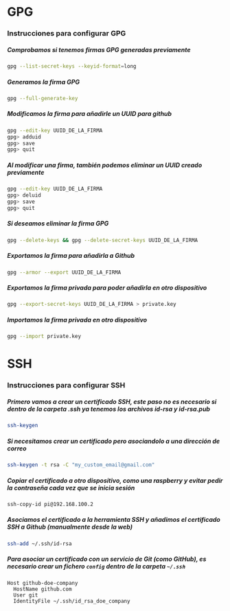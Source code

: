 # GPG

### Instrucciones para configurar GPG

##### Comprobamos si tenemos firmas GPG generadas previamente

```bash
gpg --list-secret-keys --keyid-format=long
```

##### Generamos la firma GPG

```bash
gpg --full-generate-key
```

##### Modificamos la firma para añadirle un UUID para github

```bash
gpg --edit-key UUID_DE_LA_FIRMA
gpg> adduid
gpg> save
gpg> quit
```

##### Al modificar una firma, también podemos eliminar un UUID creado previamente

```bash
gpg --edit-key UUID_DE_LA_FIRMA
gpg> deluid
gpg> save
gpg> quit
```

##### Si deseamos eliminar la firma GPG

```bash
gpg --delete-keys && gpg --delete-secret-keys UUID_DE_LA_FIRMA
```

##### Exportamos la firma para añadirla a Github

```bash
gpg --armor --export UUID_DE_LA_FIRMA
```

##### Exportamos la firma privada para poder añadirla en otro dispositivo

```bash
gpg --export-secret-keys UUID_DE_LA_FIRMA > private.key
```

##### Importamos la firma privada en otro dispositivo

```bash
gpg --import private.key
```

# SSH

### Instrucciones para configurar SSH

##### Primero vamos a crear un certificado SSH, este paso no es necesario si dentro de la carpeta .ssh ya tenemos los archivos id-rsa y id-rsa.pub

```bash
ssh-keygen
```

##### Si necesitamos crear un certificado pero asociandolo a una dirección de correo

```bash
ssh-keygen -t rsa -C "my_custom_email@gmail.com"
```

##### Copiar el certificado a otro dispositivo, como una raspberry y evitar pedir la contraseña cada vez que se inicia sesión

```bash
ssh-copy-id pi@192.168.100.2
```

##### Asociamos el certificado a la herramienta SSH y añadimos el certificado SSH a Github (manualmente desde la web)

```bash
ssh-add ~/.ssh/id-rsa
```

##### Para asociar un certificado con un servicio de Git (como GitHub), es necesario crear un fichero `config` dentro de la carpeta `~/.ssh`

```
Host github-doe-company
  HostName github.com
  User git
  IdentityFile ~/.ssh/id_rsa_doe_company
```

